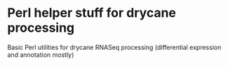 # Perl helper stuff for drycane processing

Basic Perl utilities for drycane RNASeq processing (differential expression and annotation mostly)
